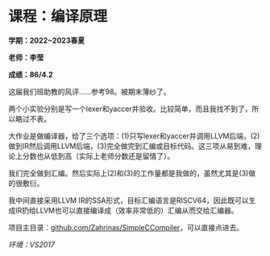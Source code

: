 # 课程：编译原理

**学期：2022~2023春夏**

**老师：李莹**

**成绩：86/4.2**

这届我们班助教的风评……参考98。被期末薄纱了。

两个小实验分别是写一个lexer和yaccer并验收。比较简单，而且我找不到了，所以略过不表。

大作业是做编译器，给了三个选项：(1)只写lexer和yaccer并调用LLVM后端，(2)做到IR然后调用LLVM后端，(3)完全做完到汇编或目标代码。这三项从易到难，理论上分数也从低到高（实际上老师分数还是留情了）。

我们完全做到汇编。然后实际上(2)和(3)的工作量都是我做的，虽然尤其是(3)做的很敷衍。

我中间直接采用LLVM IR的SSA形式，目标汇编语言是RISCV64，因此既可以生成IR扔给LLVM也可以直接编译成（效率非常低的）汇编从而交给汇编器。

项目主目录：[github.com/Zahrinas/SimpleCCompiler](https://github.com/Zahrinas/SimpleCCompiler)，可以直接点进去。

*环境：VS2017*
